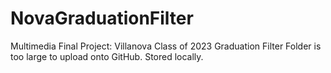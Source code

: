 # NovaGraduationFilter
Multimedia Final Project: Villanova Class of 2023 Graduation Filter
Folder is too large to upload onto GitHub. Stored locally.
